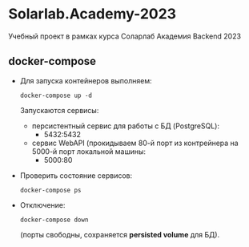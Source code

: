 # Solarlab.Academy-2023
Учебный проект в рамках курса Соларлаб Академия Backend 2023

## docker-compose 

- Для запуска контейнеров выполняем:

	`docker-compose up -d`
	
  Запускаются сервисы:
  - персистентный сервис для работы с БД (PostgreSQL):
    - 5432:5432
  - сервис WebAPI (прокидываем 80-й порт из контрейнера на 5000-й порт локальной машины:
    - 5000:80  

- Проверить состояние сервисов: 
  
  `docker-compose ps` 

- Отключение: 
  
  `docker-compose down` 
  
  (порты свободны, сохраняется **persisted volume** для БД).
